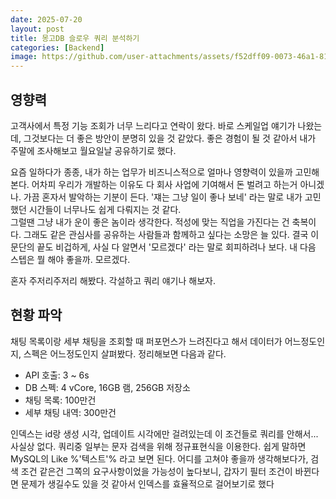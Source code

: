 ```yaml
---
date: 2025-07-20
layout: post
title: 몽고DB 슬로우 쿼리 분석하기
categories: [Backend]
image: https://github.com/user-attachments/assets/f52dff09-0073-46a1-81be-2ae1ccf60782
---
```


## 영향력

고객사에서 특정 기능 조회가 너무 느리다고 연락이 왔다. 
바로 스케일업 얘기가 나왔는데, 그것보다는 더 좋은 방안이 분명히 있을 것 같았다.
좋은 경험이 될 것 같아서 내가 주말에 조사해보고 월요일날 공유하기로 했다.

요즘 일하다가 종종, 내가 하는 업무가 비즈니스적으로 얼마나 영향력이 있을까 고민해본다. 
어차피 우리가 개발하는 이유도 다 회사 사업에 기여해서 돈 벌려고 하는거 아니겠나.
가끔 혼자서 발악하는 기분이 든다.
'쟤는 그냥 일이 좋나 보네' 라는 말로 내가 고민했던 시간들이 너무나도 쉽게 다뤄지는 것 같다.  
그럴땐 그냥 내가 운이 좋은 놈이라 생각한다. 적성에 맞는 직업을 가진다는 건 축복이다.
그래도 같은 관심사를 공유하는 사람들과 함께하고 싶다는 소망은 늘 있다.
결국 이 문단의 끝도 비겁하게, 사실 다 알면서 '모르겠다' 라는 말로 회피하려나 보다.
내 다음 스텝은 뭘 해야 좋을까. 모르겠다.

혼자 주저리주저리 해봤다. 각설하고 쿼리 얘기나 해보자.  

## 현황 파악

채팅 목록이랑 세부 채팅을 조회할 때 퍼포먼스가 느려진다고 해서 데이터가 어느정도인지, 스펙은 어느정도인지 살펴봤다.
정리해보면 다음과 같다.

- API 호출: 3 ~ 6s
- DB 스펙: 4 vCore, 16GB 램, 256GB 저장소
- 채팅 목록: 100만건
- 세부 채팅 내역: 300만건

인덱스는 id랑 생성 시각, 업데이트 시각에만 걸려있는데 이 조건들로 쿼리를 안해서... 사실상 없다.
쿼리중 일부는 문자 검색을 위해 정규표현식을 이용한다. 쉽게 말하면 MySQL의 Like %'텍스트'% 라고 보면 된다.
어디를 고쳐야 좋을까 생각해보다가,
검색 조건 같은건 그쪽의 요구사항이었을 가능성이 높다보니, 갑자기 필터 조건이 바뀐다면 문제가 생길수도 있을 것 같아서 인덱스를 효율적으로 걸어보기로 했다


